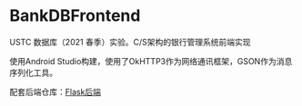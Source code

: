 # BankDBFrontend
USTC 数据库（2021 春季）实验。C/S架构的银行管理系统前端实现

使用Android Studio构建，使用了OkHTTP3作为网络通讯框架，GSON作为消息序列化工具。

配套后端仓库：[Flask后端](https://github.com/guch8017/BankDBBackend)
